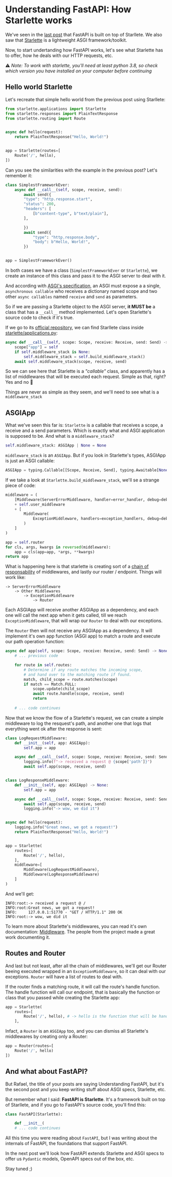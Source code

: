 # Understanding FastAPI: How Starlette works

We've seen in the [last post](https://dev.to/ceb10n/understanding-fastapi-the-basics-246j) that FastAPI is built on top of Starllete. We also saw that [Starlette](https://www.starlette.io/) is a lightweight ASGI framework/toolkit.

Now, to start undertanding how FastAPI works, let's see what Starlette has to offer, how he deals with our HTTP requests, etc.

⚠️ _Note: To work with starlette, you'll need at least python 3.8, so check which version you have installed on your computer before continuing_

## Hello world Starlette

Let's recreate that simple hello world from the previous post using Starllete:

```python
from starlette.applications import Starlette
from starlette.responses import PlainTextResponse
from starlette.routing import Route


async def hello(request):
    return PlainTextResponse("Hello, World!")


app = Starlette(routes=[
    Route('/', hello),
])

```

Can you see the similarities with the example in the previous post? Let's remember it:

```python
class SimplestFrameworkEver:
    async def __call__(self, scope, receive, send):
        await send({
        "type": "http.response.start",
        "status": 200,
        "headers": [
            [b"content-type", b"text/plain"],
        ],

        })
        await send({
            "type": "http.response.body",
            "body": b"Hello, World!",
        })


app = SimplestFrameworkEver()
```

In both cases we have a class (`SimplestFrameworkEver` or `Starlette`), we create an instance of this class and pass it to the ASGI server to deal with it.

And according with [ASGI's specification](https://asgi.readthedocs.io/en/latest/index.html), an ASGI must expose a a single, `asynchronous callable` who receives a dictionary named scope and two other `async callables` named `receive` and `send` as parameters.

So if we are passing a Starlette object to the ASGI server, **it MUST be** a class that has a `__call__` method implemented. Let's open Starlette's source code to check if it's true.

If we go to its [official repository](https://github.com/encode/starlette/), we can find Starllete class inside [starlette/applications.py](https://github.com/encode/starlette/blob/master/starlette/applications.py):

```python
async def __call__(self, scope: Scope, receive: Receive, send: Send) -> None:
    scope["app"] = self
    if self.middleware_stack is None:
        self.middleware_stack = self.build_middleware_stack()
    await self.middleware_stack(scope, receive, send)
```

So we can see here that Starlette is a _"callable"_ class, and apparently has a list of middlewares that will be executed each request. Simple as that, right? Yes and no 🤣

Things are never as simple as they seem, and we'll need to see what is a `middleware_stack`

## ASGIApp

What we've seen this far is: `Starlette` is a callable that receives a scope, a receive and a send parameters. Which is exactly what and ASGI application is supposed to be. And what is a `middleware_stack`?

```python
self.middleware_stack: ASGIApp | None = None
```

`middleware_stack` is an `ASGIApp`. But if you look in Starlette's types, ASGIApp is just an ASGI callable:

```python
ASGIApp = typing.Callable[[Scope, Receive, Send], typing.Awaitable[None]]
```

If we take a look at `Starlette.build_middleware_stack`, we'll se a strange piece of code:

```python
middleware = (
    [Middleware(ServerErrorMiddleware, handler=error_handler, debug=debug)]
    + self.user_middleware
    + [
        Middleware(
            ExceptionMiddleware, handlers=exception_handlers, debug=debug
        )
    ]
)

app = self.router
for cls, args, kwargs in reversed(middleware):
    app = cls(app=app, *args, **kwargs)
return app
```

What is happening here is that starlette is creating sort of a [chain of responsability](https://refactoring.guru/design-patterns/chain-of-responsibility) of middlewares, and lastly our router / endpoint. Things will work like:

```
-> ServerErrorMiddleware
    -> Other Middlewares
        -> ExceptionMiddleware
            -> Router
```

Each ASGIApp will receive another ASGIApp as a dependency, and each one will call the next app when it gets called, till we reach `ExceptionMiddleware`, that will wrap our `Router` to deal with our exceptions.

The `Router` then will not receive any ASGIApp as a dependency. It will implement it's own app function (ASGI app) to match a route and execute our path operation function:

```python
async def app(self, scope: Scope, receive: Receive, send: Send) -> None:
    # ... previous code

    for route in self.routes:
        # Determine if any route matches the incoming scope,
        # and hand over to the matching route if found.
        match, child_scope = route.matches(scope)
        if match == Match.FULL:
            scope.update(child_scope)
            await route.handle(scope, receive, send)
            return
     
    # ... code continues
```

Now that we know the flow of a Starlette's request, we can create a simple middleware to log the resquest's path, and another one that logs that everything went ok after the response is sent:

```python
class LogRequestMiddleware:
    def __init__(self, app: ASGIApp):
        self.app = app

    async def __call__(self, scope: Scope, receive: Receive, send: Send):
        logging.info(f"-> received a request @ {scope['path']}")
        await self.app(scope, receive, send)


class LogResponseMiddleware:
    def __init__(self, app: ASGIApp) -> None:
        self.app = app

    async def __call__(self, scope: Scope, receive: Receive, send: Send):
        await self.app(scope, receive, send)
        logging.info("-> wow, we did it")


async def hello(request):
    logging.info("Great news, we got a request!")
    return PlainTextResponse("Hello, World!")


app = Starlette(
    routes=[
        Route('/', hello),
    ],
    middleware=[
        Middleware(LogRequestMiddleware),
        Middleware(LogResponseMiddleware)
    ]
)
```

And we'll get:

```shell
INFO:root:-> received a request @ /
INFO:root:Great news, we got a request!
INFO:     127.0.0.1:51770 - "GET / HTTP/1.1" 200 OK
INFO:root:-> wow, we did it
```

To learn more about Starlette's middlewares, you can read it's own documentation: [Middleware](https://www.starlette.io/middleware/). The people from the project made a great work documenting it.

## Routes and Router

And last but not least, after all the chain of middlewares, we'll get our Router beeing executed wrapped in an `ExceptionMiddleware`, so it can deal with our exceptions. `Router` will have a list of routes to deal with.

If the router finds a matching route, it will call the route's handle function. The handle function will call our endpoint, that is basically the function or class that you passed while creating the Starlette app:

```python
app = Starlette(
    routes=[
        Route('/', hello), # -> hello is the function that will be handled by Router's handle
    ],
```

Infact, a `Router` is an `ASGIApp` too, and you can dismiss all Starlette's middlewares by creating only a Router:

```python
app = Router(routes=[
    Route('/', hello)
])
```

## And what about FastAPI?

But Rafael, the title of your posts are saying Understanding FastAPI, but it's the second post and you keep writing stuff about ASGI specs, Starlette, etc.

But remember what I said: **FastAPI is Starlette**. It's a framework built on top of Starllete, and if you go to FastAPI's source code, you'll find this:

```python
class FastAPI(Starlette):

    def __init__(
    # ... code continues
```

All this time you were reading about `FastAPI`, but I was writing about the internals of FastAPI, the foundations that support FastAPI.

In the next post we'll look how FastAPI extends Starlette and ASGI specs to offer us `Pydantic` models, OpenAPI specs out of the box, etc.

Stay tuned ;)

